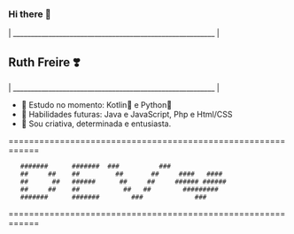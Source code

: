 ### Hi there 👋

<!--
**Ruths2/Ruths2** is a ✨ _special_ ✨ repository because its `README.md` (this file) appears on your GitHub profile.

Here are some ideas to get you started:

- 🔭 I’m currently working on ...
- 🌱 I’m currently learning ...
- 👯 I’m looking to collaborate on ...
- 🤔 I’m looking for help with ...
- 💬 Ask me about ...
- 📫 How to reach me: ...
- 😄 Pronouns: ...
- ⚡ Fun fact: ...
-->
| _________________________________________________________ |

## **Ruth Freire ❣️**                    

| _________________________________________________________ |

- 🌱 Estudo no momento: Kotlin💚 e Python🧡
- 🚀 Habilidades futuras: Java e JavaScript, Php e Html/CSS
- 💬 Sou criativa, determinada e entusiasta.

============================================================

                                                   
       #######      #######  ###          ###    
       ##     ##    ##         ##       ##     ####   ####
       ##      ##   ######      ##     ##     ###### ######
       ##     ##    ##           ##   ##        #########
       #######      #######        ###             ###
                                                    

============================================================

